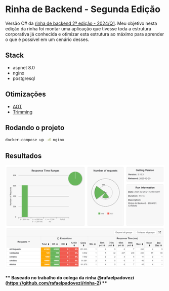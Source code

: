 ﻿# Rinha de Backend - Segunda Edição

Versão C# da [rinha de backend 2ª edição - 2024/Q1](https://github.com/zanfranceschi/rinha-de-backend-2024-q1). Meu objetivo nesta edição da rinha foi montar uma aplicação que tivesse toda a estrutura corporativa já conhecida e otimizar esta estrutura ao máximo para aprender o que é possível em um cenário desses.

## Stack

- aspnet 8.0
- nginx
- postgresql

## Otimizações

- [AOT](https://learn.microsoft.com/en-us/dotnet/core/deploying/native-aot)
- [Trimming](https://learn.microsoft.com/en-us/dotnet/core/deploying/trimming/trimming-options?pivots=dotnet-8-0#trimming-framework-library-features)

## Rodando o projeto

```bash
docker-compose up -d nginx
```

## Resultados

![Resultados do gatling. Todas requisições abaixo de 800ms.](docs/gatling.png)

#### ** Baseado no trabalho do colega da rinha @rafaelpadovezi (https://github.com/rafaelpadovezi/rinha-2) **
